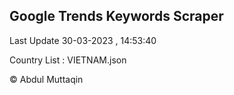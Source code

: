

## Google Trends Keywords Scraper 
 
Last Update 30-03-2023 , 14:53:40

Country List :
VIETNAM.json



© Abdul Muttaqin 
